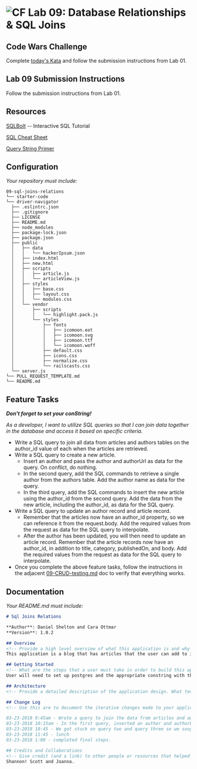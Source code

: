 ![CF](https://camo.githubusercontent.com/70edab54bba80edb7493cad3135e9606781cbb6b/687474703a2f2f692e696d6775722e636f6d2f377635415363382e706e67) Lab 09: Database Relationships & SQL Joins
===
## Code Wars Challenge

Complete [today's Kata](https://www.codewars.com/kata/reversed-strings) and follow the submission instructions from Lab 01.

## Lab 09 Submission Instructions
Follow the submission instructions from Lab 01.

## Resources  
[SQLBolt](http://sqlbolt.com/) -- Interactive SQL Tutorial

[SQL Cheat Sheet](http://www.cheat-sheets.org/sites/sql.su/)

[Query String Primer](https://en.wikipedia.org/wiki/Query_string)

## Configuration
_Your repository must include:_
```
09-sql-joins-relations
└── starter-code
└── driver-navigator
  ├── .eslintrc.json
  ├── .gitignore
  ├── LICENSE
  ├── README.md
  ├── node_modules
  ├── package-lock.json
  ├── package.json
  ├── public
  │   ├── data
  │   │   └── hackerIpsum.json
  │   ├── index.html
  │   ├── new.html
  │   ├── scripts
  │   │   ├── article.js
  │   │   └── articleView.js
  │   ├── styles
  │   │   ├── base.css
  │   │   ├── layout.css
  │   │   └── modules.css
  │   └── vendor
  │       ├── scripts
  │       │   └── highlight.pack.js
  │       └── styles
  │           ├── fonts
  │           │   ├── icomoon.eot
  │           │   ├── icomoon.svg
  │           │   ├── icomoon.ttf
  │           │   └── icomoon.woff
  │           ├── default.css
  │           ├── icons.css
  │           ├── normalize.css
  │           └── railscasts.css
  └── server.js
└── PULL_REQUEST_TEMPLATE.md
└── README.md
```

## Feature Tasks
***Don't forget to set your conString!***

*As a developer, I want to utilize SQL queries so that I can join data together in the database and access it based on specific criteria.*

- Write a SQL query to join all data from articles and authors tables on the author_id value of each when the articles are retrieved.
- Write a SQL query to create a new article.
  - Insert an author and pass the author and authorUrl as data for the query. On conflict, do nothing.
  - In the second query, add the SQL commands to retrieve a single author from the authors table. Add the author name as data for the query.
  - In the third query, add the SQL commands to insert the new article using the author_id from the second query. Add the data from the new article, including the author_id, as data for the SQL query.
- Write a SQL query to update an author record and article record.
  - Remember that the articles now have an author_id property, so we can reference it from the request.body. Add the required values from the request as data for the SQL query to interpolate.
  - After the author has been updated, you will then need to update an article record. Remember that the article records now have an author_id, in addition to title, category, publishedOn, and body. Add the required values from the request as data for the SQL query to interpolate.
- Once you complete the above feature tasks, follow the instructions in the adjacent [09-CRUD-testing.md](09-CRUD-testing.md) doc to verify that everything works.

## Documentation
_Your README.md must include:_

```md
# Sql Joins Relations

**Author**: Daniel Shelton and Cara Ottmar
**Version**: 1.0.2 

## Overview
<!-- Provide a high level overview of what this application is and why you are building it, beyond the fact that it's an assignment for a Code Fellows 301 class. (i.e. What's your problem domain?) -->
This application is a blog that has articles that the user can add to its associated database. 

## Getting Started
<!-- What are the steps that a user must take in order to build this app on their own machine and get it running? -->
User will need to set up postgres and the appropriate constring with the correct PORT. User must establish their API routes. 

## Architecture
<!-- Provide a detailed description of the application design. What technologies (languages, libraries, etc) you're using, and any other relevant design information. --> AJAX, JS, SQL, postgres, and some HTML and CSS for the build-out

## Change Log
<!-- Use this are to document the iterative changes made to your application as each feature is successfully implemented. Use time stamps. Here's an examples:

03-23-2018 9:45am - Wrote a query to join the data from articles and authors tables
03-23-2018 10:15am - In the first query, inserted an author and authorUrl as data for the query and added ON CONFLICT DO NOTHING 
03-23-2018 10:45 - We got stuck on query two and query three so we sought help from Shannon. Succesfully retrieved a single author from the authors table and added the author name as data for the query. Also added the SQL commands and inserted the new article using the author_id from the second query. Added the data from the new article, including the author_id, as data for the SQL query.
03-23-2018 11:45 - lunch
03-23-2018 1:00 - completed final steps. 

## Credits and Collaborations
<!-- Give credit (and a link) to other people or resources that helped you build this application. -->
Shannon! Scott and Joanna.

